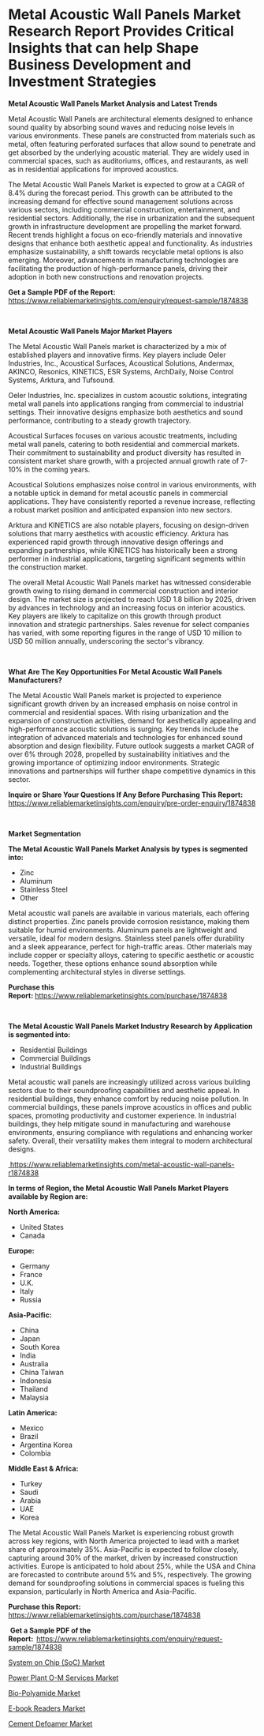 <p><h1>Metal Acoustic Wall Panels Market Research Report Provides Critical Insights that can help Shape Business Development and Investment Strategies</h1></p><p><strong>Metal Acoustic Wall Panels Market Analysis and Latest Trends</strong></p>
<p><p>Metal Acoustic Wall Panels are architectural elements designed to enhance sound quality by absorbing sound waves and reducing noise levels in various environments. These panels are constructed from materials such as metal, often featuring perforated surfaces that allow sound to penetrate and get absorbed by the underlying acoustic material. They are widely used in commercial spaces, such as auditoriums, offices, and restaurants, as well as in residential applications for improved acoustics.</p><p>The Metal Acoustic Wall Panels Market is expected to grow at a CAGR of 8.4% during the forecast period. This growth can be attributed to the increasing demand for effective sound management solutions across various sectors, including commercial construction, entertainment, and residential sectors. Additionally, the rise in urbanization and the subsequent growth in infrastructure development are propelling the market forward. Recent trends highlight a focus on eco-friendly materials and innovative designs that enhance both aesthetic appeal and functionality. As industries emphasize sustainability, a shift towards recyclable metal options is also emerging. Moreover, advancements in manufacturing technologies are facilitating the production of high-performance panels, driving their adoption in both new constructions and renovation projects.</p></p>
<p><strong>Get a Sample PDF of the Report:&nbsp;</strong> <a href="https://www.reliablemarketinsights.com/enquiry/request-sample/1874838?utm_campaign=2129&utm_medium=2&utm_source=Github&utm_content=ia&utm_term=31012025&utm_id=metal-acoustic-wall-panels">https://www.reliablemarketinsights.com/enquiry/request-sample/1874838</a></p>
<p>&nbsp;</p>
<p><strong>Metal Acoustic Wall Panels Major Market Players</strong></p>
<p><p>The Metal Acoustic Wall Panels market is characterized by a mix of established players and innovative firms. Key players include Oeler Industries, Inc., Acoustical Surfaces, Acoustical Solutions, Andermax, AKINCO, Resonics, KINETICS, ESR Systems, ArchDaily, Noise Control Systems, Arktura, and Tufsound.</p><p>Oeler Industries, Inc. specializes in custom acoustic solutions, integrating metal wall panels into applications ranging from commercial to industrial settings. Their innovative designs emphasize both aesthetics and sound performance, contributing to a steady growth trajectory.</p><p>Acoustical Surfaces focuses on various acoustic treatments, including metal wall panels, catering to both residential and commercial markets. Their commitment to sustainability and product diversity has resulted in consistent market share growth, with a projected annual growth rate of 7-10% in the coming years.</p><p>Acoustical Solutions emphasizes noise control in various environments, with a notable uptick in demand for metal acoustic panels in commercial applications. They have consistently reported a revenue increase, reflecting a robust market position and anticipated expansion into new sectors.</p><p>Arktura and KINETICS are also notable players, focusing on design-driven solutions that marry aesthetics with acoustic efficiency. Arktura has experienced rapid growth through innovative design offerings and expanding partnerships, while KINETICS has historically been a strong performer in industrial applications, targeting significant segments within the construction market.</p><p>The overall Metal Acoustic Wall Panels market has witnessed considerable growth owing to rising demand in commercial construction and interior design. The market size is projected to reach USD 1.8 billion by 2025, driven by advances in technology and an increasing focus on interior acoustics. Key players are likely to capitalize on this growth through product innovation and strategic partnerships. Sales revenue for select companies has varied, with some reporting figures in the range of USD 10 million to USD 50 million annually, underscoring the sector's vibrancy.</p></p>
<p>&nbsp;</p>
<p><strong>What Are The Key Opportunities For Metal Acoustic Wall Panels Manufacturers?</strong></p>
<p><p>The Metal Acoustic Wall Panels market is projected to experience significant growth driven by an increased emphasis on noise control in commercial and residential spaces. With rising urbanization and the expansion of construction activities, demand for aesthetically appealing and high-performance acoustic solutions is surging. Key trends include the integration of advanced materials and technologies for enhanced sound absorption and design flexibility. Future outlook suggests a market CAGR of over 6% through 2028, propelled by sustainability initiatives and the growing importance of optimizing indoor environments. Strategic innovations and partnerships will further shape competitive dynamics in this sector.</p></p>
<p><strong>Inquire or Share Your Questions If Any Before Purchasing This Report:</strong> <a href="https://www.reliablemarketinsights.com/enquiry/pre-order-enquiry/1874838?utm_campaign=2129&utm_medium=2&utm_source=Github&utm_content=ia&utm_term=31012025&utm_id=metal-acoustic-wall-panels">https://www.reliablemarketinsights.com/enquiry/pre-order-enquiry/1874838</a></p>
<p>&nbsp;</p>
<p><strong>Market Segmentation</strong></p>
<p><strong>The Metal Acoustic Wall Panels Market Analysis by types is segmented into:</strong></p>
<p><ul><li>Zinc</li><li>Aluminum</li><li>Stainless Steel</li><li>Other</li></ul></p>
<p><p>Metal acoustic wall panels are available in various materials, each offering distinct properties. Zinc panels provide corrosion resistance, making them suitable for humid environments. Aluminum panels are lightweight and versatile, ideal for modern designs. Stainless steel panels offer durability and a sleek appearance, perfect for high-traffic areas. Other materials may include copper or specialty alloys, catering to specific aesthetic or acoustic needs. Together, these options enhance sound absorption while complementing architectural styles in diverse settings.</p></p>
<p><strong>Purchase this Report:&nbsp;</strong><a href="https://www.reliablemarketinsights.com/purchase/1874838?utm_campaign=2129&utm_medium=2&utm_source=Github&utm_content=ia&utm_term=31012025&utm_id=metal-acoustic-wall-panels">https://www.reliablemarketinsights.com/purchase/1874838</a></p>
<p>&nbsp;</p>
<p><strong>The Metal Acoustic Wall Panels Market Industry Research by Application is segmented into:</strong></p>
<p><ul><li>Residential Buildings</li><li>Commercial Buildings</li><li>Industrial Buildings</li></ul></p>
<p><p>Metal acoustic wall panels are increasingly utilized across various building sectors due to their soundproofing capabilities and aesthetic appeal. In residential buildings, they enhance comfort by reducing noise pollution. In commercial buildings, these panels improve acoustics in offices and public spaces, promoting productivity and customer experience. In industrial buildings, they help mitigate sound in manufacturing and warehouse environments, ensuring compliance with regulations and enhancing worker safety. Overall, their versatility makes them integral to modern architectural designs.</p></p>
<p><a href="https://www.reliablemarketinsights.com/metal-acoustic-wall-panels-r1874838?utm_campaign=2129&utm_medium=2&utm_source=Github&utm_content=ia&utm_term=31012025&utm_id=metal-acoustic-wall-panels">&nbsp;https://www.reliablemarketinsights.com/metal-acoustic-wall-panels-r1874838</a></p>
<p><strong>In terms of Region, the Metal Acoustic Wall Panels Market Players available by Region are:</strong></p>
<p>
    <p> <strong> North America: </strong>
        <ul>
            <li>United States</li>
            <li>Canada</li>
        </ul>
        </p> 
    <p> <strong> Europe: </strong>
        <ul>
            <li>Germany</li>
            <li>France</li>
            <li>U.K.</li>
            <li>Italy</li>
            <li>Russia</li>
        </ul>
        </p> 
    <p> <strong> Asia-Pacific: </strong>
        <ul>
            <li>China</li>
            <li>Japan</li>
            <li>South Korea</li>
            <li>India</li>
            <li>Australia</li>
            <li>China Taiwan</li>
            <li>Indonesia</li>
            <li>Thailand</li>
            <li>Malaysia</li>
        </ul>
        </p> 
    <p> <strong> Latin America: </strong>
        <ul>
            <li>Mexico</li>
            <li>Brazil</li>
            <li>Argentina Korea</li>
            <li>Colombia</li>
        </ul>
        </p> 
    <p> <strong> Middle East & Africa: </strong>
        <ul>
            <li>Turkey</li>
            <li>Saudi</li>
            <li>Arabia</li>
            <li>UAE</li>
            <li>Korea</li>
        </ul>
    </p>
    </p>
<p><p>The Metal Acoustic Wall Panels Market is experiencing robust growth across key regions, with North America projected to lead with a market share of approximately 35%. Asia-Pacific is expected to follow closely, capturing around 30% of the market, driven by increased construction activities. Europe is anticipated to hold about 25%, while the USA and China are forecasted to contribute around 5% and 5%, respectively. The growing demand for soundproofing solutions in commercial spaces is fueling this expansion, particularly in North America and Asia-Pacific.</p></p>
<p><strong>Purchase this Report: </strong><a href="https://www.reliablemarketinsights.com/purchase/1874838?utm_campaign=2129&utm_medium=2&utm_source=Github&utm_content=ia&utm_term=31012025&utm_id=metal-acoustic-wall-panels">https://www.reliablemarketinsights.com/purchase/1874838</a></p>
<p>&nbsp;<strong>Get a Sample PDF of the Report:&nbsp;&nbsp;</strong><a href="https://www.reliablemarketinsights.com/enquiry/request-sample/1874838?utm_campaign=2129&utm_medium=2&utm_source=Github&utm_content=ia&utm_term=31012025&utm_id=metal-acoustic-wall-panels">https://www.reliablemarketinsights.com/enquiry/request-sample/1874838</a></p>
<p><strong></strong></p>
<p><p><a href="https://www.linkedin.com/pulse/comprehensive-examination-system-chip-soc-market-size-pyujf?utm_campaign=2129&utm_medium=2&utm_source=Github&utm_content=ia&utm_term=31012025&utm_id=metal-acoustic-wall-panels">System on Chip (SoC) Market</a></p><p><a href="https://www.linkedin.com/pulse/examining-power-plant-o-m-services-market-manufacturing-oeshc?utm_campaign=2129&utm_medium=2&utm_source=Github&utm_content=ia&utm_term=31012025&utm_id=metal-acoustic-wall-panels">Power Plant O-M Services Market</a></p><p><a href="https://www.linkedin.com/pulse/bio-polyamide-market-share-size-2025-2032-detailed-research-aedaf?utm_campaign=2129&utm_medium=2&utm_source=Github&utm_content=ia&utm_term=31012025&utm_id=metal-acoustic-wall-panels">Bio-Polyamide Market</a></p><p><a href="https://www.linkedin.com/pulse/e-book-readers-market-outlook-2025-2032-regional-growth-fbdtc?utm_campaign=2129&utm_medium=2&utm_source=Github&utm_content=ia&utm_term=31012025&utm_id=metal-acoustic-wall-panels">E-book Readers Market</a></p><p><a href="https://www.linkedin.com/pulse/forecasting-future-cement-defoamer-market-size-projected-cagr-117-ligbc?utm_campaign=2129&utm_medium=2&utm_source=Github&utm_content=ia&utm_term=31012025&utm_id=metal-acoustic-wall-panels">Cement Defoamer Market</a></p></p>